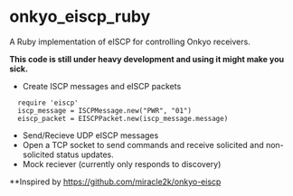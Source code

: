 onkyo_eiscp_ruby
================

A Ruby implementation of eISCP for controlling Onkyo receivers.

**This code is still under heavy development and using it might make you sick.**
  * Create ISCP messages and eISCP packets
  ```
	require 'eiscp'
	iscp_message = ISCPMessage.new("PWR", "01")
	eiscp_packet = EISCPPacket.new(iscp_message.message)
  ```
  * Send/Recieve UDP eISCP messages
  * Open a TCP socket to send commands and receive solicited and non-solicited status updates.
  * Mock reciever (currently only responds to discovery)

**Inspired by https://github.com/miracle2k/onkyo-eiscp
